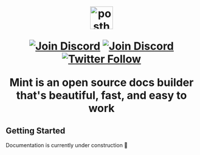 <h1 align="center">
  <img width="60" alt="posthoglogo" src="https://res.cloudinary.com/mintlify/image/upload/v1665199103/mintlify_tmtvpd.svg">
  <p align="center">
    <a href="https://github.com/mintlify/mint"><img src="https://img.shields.io/github/stars/mintlify/mint?style=social" alt="Join Discord" /></a>
    <a href="https://discord.com/invite/b499CK8P9g"><img src="https://img.shields.io/discord/911693009253466123" alt="Join Discord" /></a>
    <a href="https://twitter.com/mintlify"><img src="https://img.shields.io/twitter/follow/mintlify.svg?style=social" alt="Twitter Follow" /></a>
  </p>
  <p style="margin-bottom:0">Mint is an open source docs builder that's beautiful, fast, and easy to work</p>
</h1>

## Getting Started

Documentation is currently under construction 🚧
